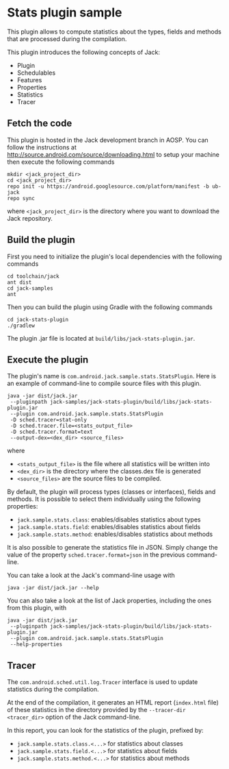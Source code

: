 # Stats plugin sample

This plugin allows to compute statistics about the types, fields and methods that are processed
during the compilation.

This plugin introduces the following concepts of Jack:
  * Plugin
  * Schedulables
  * Features
  * Properties
  * Statistics
  * Tracer

## Fetch the code

This plugin is hosted in the Jack development branch in AOSP. You can follow the instructions at
http://source.android.com/source/downloading.html to setup your machine then execute the following
commands

```
mkdir <jack_project_dir>
cd <jack_project_dir>
repo init -u https://android.googlesource.com/platform/manifest -b ub-jack
repo sync
```

where `<jack_project_dir>` is the directory where you want to download the Jack repository.


## Build the plugin

First you need to initialize the plugin's local dependencies with the following commands

```
cd toolchain/jack
ant dist
cd jack-samples
ant
```

Then you can build the plugin using Gradle with the following commands

```
cd jack-stats-plugin
./gradlew
```

The plugin .jar file is located at `build/libs/jack-stats-plugin.jar`.

## Execute the plugin

The plugin's name is `com.android.jack.sample.stats.StatsPlugin`. Here is an example of
command-line to compile source files with this plugin.

```
java -jar dist/jack.jar
 --pluginpath jack-samples/jack-stats-plugin/build/libs/jack-stats-plugin.jar
 --plugin com.android.jack.sample.stats.StatsPlugin
 -D sched.tracer=stat-only
 -D sched.tracer.file=<stats_output_file>
 -D sched.tracer.format=text
 --output-dex=<dex_dir> <source_files>
```

where
* `<stats_output_file>` is the file where all statistics will be written into
* `<dex_dir>` is the directory where the classes.dex file is generated
* `<source_files>` are the source files to be compiled.

By default, the plugin will process types (classes or interfaces), fields and methods. It is
possible to select them individually using the following properties:

* `jack.sample.stats.class`: enables/disables statistics about types
* `jack.sample.stats.field`: enables/disables statistics about fields
* `jack.sample.stats.method`: enables/disables statistics about methods

It is also possible to generate the statistics file in JSON. Simply change the value of the
 property `sched.tracer.format=json` in the previous command-line.

You can take a look at the Jack's command-line usage with

```
java -jar dist/jack.jar --help
```

You can also take a look at the list of Jack properties, including the ones from this plugin, with

```
java -jar dist/jack.jar
 --pluginpath jack-samples/jack-stats-plugin/build/libs/jack-stats-plugin.jar
 --plugin com.android.jack.sample.stats.StatsPlugin
 --help-properties
```

## Tracer

The `com.android.sched.util.log.Tracer` interface is used to update statistics during the
compilation.

At the end of the compilation, it generates an HTML report (`index.html` file) of these statistics
 in the directory provided by the `--tracer-dir <tracer_dir>` option of the Jack command-line.

In this report, you can look for the statistics of the plugin, prefixed by:
 * `jack.sample.stats.class.<...>` for statistics about classes
 * `jack.sample.stats.field.<...>` for statistics about fields
 * `jack.sample.stats.method.<...>` for statistics about methods